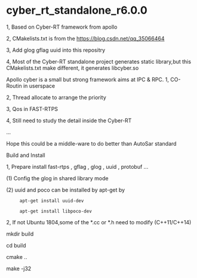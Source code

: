 # cyber_rt_standalone_r6.0.0
1, Based on Cyber-RT framework from apollo

2, CMakelists.txt is from the https://blog.csdn.net/qq_35066464

3, Add glog gflag uuid into this repositry

4, Most of the Cyber-RT standalone project generates static library,but this CMakelists.txt make different, it generates libcyber.so

Apollo cyber is a small but strong framework aims at IPC & RPC.
1, CO-Routin in userspace

2, Thread allocate to arrange the priority

3, Qos in FAST-RTPS

4, Still need to study the detail inside the Cyber-RT

...

Hope this could be a middle-ware to do better than AutoSar standard

Build and Install 

1, Prepare install fast-rtps , gflag , glog , uuid , protobuf ...

   (1) Config the glog in shared library mode

   (2) uuid and poco can be installed by apt-get by 

         apt-get install uuid-dev

         apt-get install libpoco-dev

2, If not Ubuntu 1804,some of the *.cc or *.h need to modify (C++11/C++14)

mkdir build

cd build

cmake ..

make -j32
